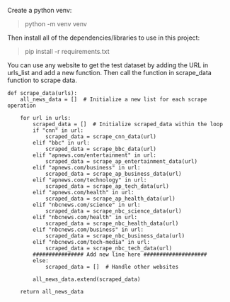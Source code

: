 Create a python venv:
>python -m venv venv

Then install all of the dependencies/libraries to use in this project:

>pip install -r requirements.txt

You can use any website to get the test dataset by adding the URL in urls_list and add a new function. Then call the function in scrape_data function to scrape data.

    def scrape_data(urls):
        all_news_data = []  # Initialize a new list for each scrape operation

        for url in urls:
            scraped_data = []  # Initialize scraped_data within the loop
            if "cnn" in url:
                scraped_data = scrape_cnn_data(url)
            elif "bbc" in url:
                scraped_data = scrape_bbc_data(url)
            elif "apnews.com/entertainment" in url:
                scraped_data = scrape_ap_entertainment_data(url)
            elif "apnews.com/business" in url:
                scraped_data = scrape_ap_business_data(url)
            elif "apnews.com/technology" in url:
                scraped_data = scrape_ap_tech_data(url)
            elif "apnews.com/health" in url:
                scraped_data = scrape_ap_health_data(url)
            elif "nbcnews.com/science" in url:
                scraped_data = scrape_nbc_science_data(url)
            elif "nbcnews.com/health" in url:
                scraped_data = scrape_nbc_health_data(url)
            elif "nbcnews.com/business" in url:
                scraped_data = scrape_nbc_business_data(url)
            elif "nbcnews.com/tech-media" in url:
                scraped_data = scrape_nbc_tech_data(url)
            ################ Add new line here ####################
            else:
                scraped_data = []  # Handle other websites
                
            all_news_data.extend(scraped_data)
    
        return all_news_data
